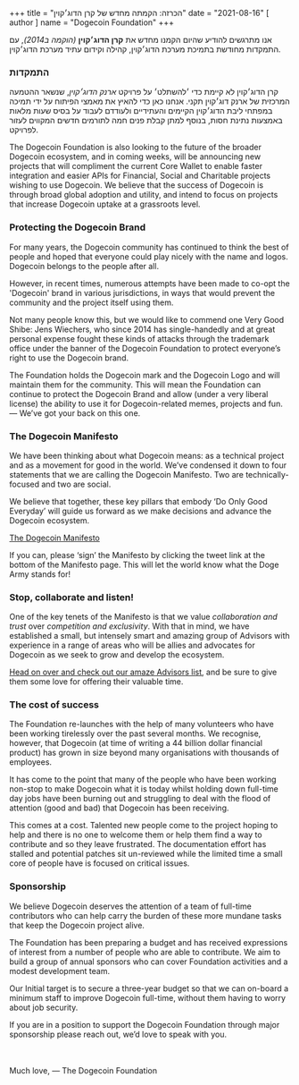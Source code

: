 +++
title = "הכרזה: הקמתה מחדש של קרן הדוג׳קוין"
date = "2021-08-16"
[ author ]
  name = "Dogecoin Foundation"
+++

אנו מתרגשים להודיע שהיום הקמנו מחדש את **קרן הדוג׳קוין** *(הוקמה ב2014)*, עם התמקדות מחודשת בתמיכת מערכת הדוג׳קוין, קהילה וקידום עתיד מערכת הדוג׳קוין.
### התמקדות

קרן הדוג׳קוין לא קיימת כדי ׳להשתלט׳ על פרויקט *ארנק הדוג׳קוין*, שנשאר ההטמעה המרכזית של ארנק דוג׳קוין תקני. אנחנו כאן כדי להאיץ את מאמצי הפיתוח על ידי תמיכה במפתחי ליבת הדוג׳קוין הקיימים והעתידיים ולעודדם לעבוד על בסיס שעות מלאות באמצעות נתינת חסות, בנוסף למתן קבלת פנים חמה לתורמים חדשים המקווים לעזור לפרויקט.

The Dogecoin Foundation is also looking to the future of the broader Dogecoin ecosystem, and in coming weeks, will be announcing new projects that will compliment the current Core Wallet to enable faster integration and easier APIs for Financial, Social and Charitable projects wishing to use Dogecoin. We believe that the success of Dogecoin is through broad global adoption and utility, and intend to focus on projects that increase Dogecoin uptake at a grassroots level.

### Protecting the Dogecoin Brand

For many years, the Dogecoin community has continued to think the best of people and hoped that everyone could play nicely with the name and logos. Dogecoin belongs to the people after all.

However, in recent times, numerous attempts have been made to co-opt the 'Dogecoin' brand in various jurisdictions, in ways that would prevent the community and the project itself using them.

Not many people know this, but we would like to commend one Very Good Shibe: Jens Wiechers, who since 2014 has single-handedly and at great personal expense fought these kinds of attacks through the trademark office under the banner of the Dogecoin Foundation to protect everyone’s right to use the Dogecoin brand. 

The Foundation holds the Dogecoin mark and the Dogecoin Logo and will maintain them for the community. This will mean the Foundation can continue to protect the Dogecoin Brand and allow (under a very liberal license) the ability to use it for Dogecoin-related memes, projects and fun. — We’ve got your back on this one.

### The Dogecoin Manifesto

We have been thinking about what Dogecoin means: as a technical project and as a movement for good in the world. We’ve condensed it down to four statements that we are calling the Dogecoin Manifesto. Two are technically-focused and two are social.

We believe that together, these key pillars that embody ‘Do Only Good Everyday’ will guide us forward as we make decisions and advance the Dogecoin ecosystem.

[The Dogecoin Manifesto](/manifesto)

If you can, please ‘sign’ the Manifesto by clicking the tweet link at the bottom of the Manifesto page. This will let the world know what the Doge Army stands for!

### Stop, collaborate and listen!

One of the key tenets of the Manifesto is that we value *collaboration and trust* over *competition and exclusivity*. With that in mind, we have established a small, but intensely smart and amazing group of Advisors with experience in a range of areas who will be allies and advocates for Dogecoin as we seek to grow and develop the ecosystem.

[Head on over and check out our amaze Advisors list](/about), and be sure to give them some love for offering their valuable time.

### The cost of success

The Foundation re-launches with the help of many volunteers who have been working tirelessly over the past several months. We recognise, however, that Dogecoin (at time of writing a 44 billion dollar financial product) has grown in size beyond many organisations with thousands of employees.

It has come to the point that many of the people who have been working non-stop to make Dogecoin what it is today whilst holding down full-time day jobs have been burning out and struggling to deal with the flood of attention (good and bad) that Dogecoin has been receiving.

This comes at a cost. Talented new people come to the project hoping to help and there is no one to welcome them or help them find a way to contribute and so they leave frustrated. The documentation effort has stalled and potential patches sit un-reviewed while the limited time a small core of people have is focused on critical issues.

### Sponsorship

We believe Dogecoin deserves the attention of a team of full-time contributors who can help carry the burden of these more mundane tasks that keep the Dogecoin project alive.

The Foundation has been preparing a budget and has received expressions of interest from a number of people who are able to contribute. We aim to build a group of annual sponsors who can cover Foundation activities and a modest development team.

Our Initial target is to secure a three-year budget so that we can on-board a minimum staff to improve Dogecoin full-time, without them having to worry about job security.

If you are in a position to support the Dogecoin Foundation through major sponsorship please reach out, we’d love to speak with you.

</br></br>
Much love,  — The Dogecoin Foundation
</br></br>
